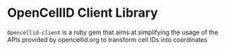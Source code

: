 OpenCellID Client Library
=========================

`Opencellid-client` is a ruby gem that aims at simplifying the usage of the APIs provided by opencellid.org to transform cell IDs into coordinates